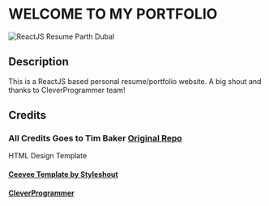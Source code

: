 # WELCOME TO MY PORTFOLIO #

![ReactJS Resume Parth Dubal](resume-screenshot.png?raw=true "ReactJS Resume ReactJS Resume Parth Dubal")

## Description ##

This is a ReactJS based personal resume/portfolio website. A big shout and thanks to CleverProgrammer team!

## Credits ##

### All Credits Goes to Tim Baker <a href='https://github.com/tbakerx/react-resume-template'>Original Repo</a> ###

HTML Design Template

#### <a href="https://www.styleshout.com/free-templates/ceevee/">Ceevee Template by Styleshout</a> ####
#### <a href="https://github.com/CleverProgrammers/react-portfolio"> CleverProgrammer </a> ####
